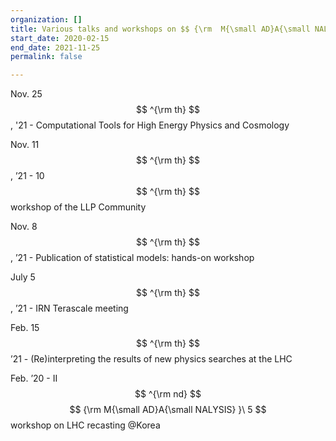 ```yaml
---
organization: []
title: Various talks and workshops on $$ {\rm  M{\small AD}A{\small NALYSIS} }\ 5 $$
start_date: 2020-02-15
end_date: 2021-11-25
permalink: false

---
```

Nov. 25$$ ^{\rm th} $$, '21 - Computational Tools for High Energy Physics and Cosmology

Nov. 11$$ ^{\rm th} $$, ’21 - 10$$ ^{\rm th} $$ workshop of the LLP Community

Nov. 8$$ ^{\rm th} $$, ’21 - Publication of statistical models: hands-on workshop

July 5$$ ^{\rm th} $$, ’21 - IRN Terascale meeting

Feb. 15$$ ^{\rm th} $$ ’21 - (Re)interpreting the results of new physics searches at the LHC

Feb. ’20 - II$$ ^{\rm nd} $$ $$ {\rm  M{\small AD}A{\small NALYSIS} }\ 5 $$ workshop on LHC recasting @Korea